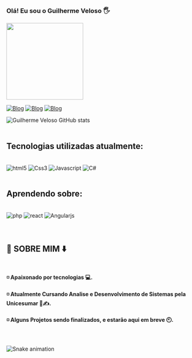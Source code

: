 ### Olá! Eu sou o Guilherme Veloso 🖐️
<div>
<img src="https://user-images.githubusercontent.com/108993033/178129520-d4dfce22-67d6-43d1-a567-9553d280c97c.png"  width="200px" />
</div>

[![Blog](https://img.shields.io/badge/Instagram-E4405F?style=for-the-badge&logo=instagram&logoColor=white)](https://www.instagram.com/guuiveloso/)
[![Blog](https://img.shields.io/badge/Facebook-1877F2?style=for-the-badge&logo=facebook&logoColor=white)](https://www.facebook.com/guiihenricky/)
[![Blog](https://img.shields.io/badge/Twitter-1DA1F2?style=for-the-badge&logo=twitter&logoColor=white)](https://www.twitter.com/guuimenezess)

![Guilherme Veloso GitHub stats](https://github-readme-stats.vercel.app/api?username=GuilhermeVeloso&show_icons=true&theme=dracula)</br>
<br/>

## Tecnologias utilizadas atualmente:

<div style="display: inline_block"><br/>
<img align="center"  alt="html5" src="https://img.shields.io/badge/HTML5-E34F26?style=for-the-badge&logo=html5&logoColor=white"/>
<img align="center"  alt="Css3" src="https://img.shields.io/badge/CSS3-1572B6?style=for-the-badge&logo=css3&logoColor=white"/>
<img align="center"  alt="Javascript" src="https://img.shields.io/badge/JavaScript-F7DF1E?style=for-the-badge&logo=javascript&logoColor=black"/>
<img align="center"  alt="C#" src="https://img.shields.io/badge/C%23-239120?style=for-the-badge&logo=c-sharp&logoColor=white"/>
</div><br/>

## Aprendendo sobre:</br>

<div style="display: inline_block"><br/>
<img align="center"  alt="php" src="https://img.shields.io/badge/PHP-777BB4?style=for-the-badge&logo=php&logoColor=white"/>
<img align="center"  alt="react" src="https://img.shields.io/badge/React-20232A?style=for-the-badge&logo=react&logoColor=61DAFB"/>
<img align="center"  alt="Angularjs" src="https://img.shields.io/badge/AngularJS-E23237?style=for-the-badge&logo=angularjs&logoColor=white"/>
</div></br></br>


## 👨 SOBRE MIM ⬇️ </br></br>

#### ◽ Apaixonado por tecnologias 💻.<br/>
#### ◽ Atualmente Cursando Analise e Desenvolvimento de Sistemas pela Unicesumar 📖✍️.<br/>
#### ◽ Alguns Projetos sendo finalizados, e estarão aqui em breve 🕙.<br/></br></br>

![Snake animation](https://github.com/GuilhermeVeloso/GuilhermeVeloso/blob/output/github-contribution-grid-snake.svg)
